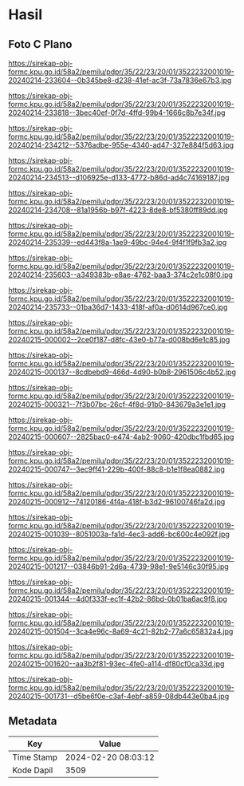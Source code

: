 # Hasil

## Foto C Plano

https://sirekap-obj-formc.kpu.go.id/58a2/pemilu/pdpr/35/22/23/20/01/3522232001019-20240214-233604--0b345be8-d238-41ef-ac3f-73a7836e67b3.jpg

https://sirekap-obj-formc.kpu.go.id/58a2/pemilu/pdpr/35/22/23/20/01/3522232001019-20240214-233818--3bec40ef-0f7d-4ffd-99b4-1666c8b7e34f.jpg

https://sirekap-obj-formc.kpu.go.id/58a2/pemilu/pdpr/35/22/23/20/01/3522232001019-20240214-234212--5376adbe-955e-4340-ad47-327e884f5d63.jpg

https://sirekap-obj-formc.kpu.go.id/58a2/pemilu/pdpr/35/22/23/20/01/3522232001019-20240214-234513--d106925e-d133-4772-b86d-ad4c74169187.jpg

https://sirekap-obj-formc.kpu.go.id/58a2/pemilu/pdpr/35/22/23/20/01/3522232001019-20240214-234708--81a1956b-b97f-4223-8de8-bf5380ff89dd.jpg

https://sirekap-obj-formc.kpu.go.id/58a2/pemilu/pdpr/35/22/23/20/01/3522232001019-20240214-235339--ed443f8a-1ae9-49bc-94e4-9f4f1f9fb3a2.jpg

https://sirekap-obj-formc.kpu.go.id/58a2/pemilu/pdpr/35/22/23/20/01/3522232001019-20240214-235603--a349383b-e8ae-4762-baa3-374c2e1c08f0.jpg

https://sirekap-obj-formc.kpu.go.id/58a2/pemilu/pdpr/35/22/23/20/01/3522232001019-20240214-235733--01ba36d7-1433-418f-af0a-d0614d967ce0.jpg

https://sirekap-obj-formc.kpu.go.id/58a2/pemilu/pdpr/35/22/23/20/01/3522232001019-20240215-000002--2ce0f187-d8fc-43e0-b77a-d008bd6e1c85.jpg

https://sirekap-obj-formc.kpu.go.id/58a2/pemilu/pdpr/35/22/23/20/01/3522232001019-20240215-000137--8cdbebd9-466d-4d90-b0b8-2961506c4b52.jpg

https://sirekap-obj-formc.kpu.go.id/58a2/pemilu/pdpr/35/22/23/20/01/3522232001019-20240215-000321--7f3b07bc-26cf-4f8d-91b0-843679a3e1e1.jpg

https://sirekap-obj-formc.kpu.go.id/58a2/pemilu/pdpr/35/22/23/20/01/3522232001019-20240215-000607--2825bac0-e474-4ab2-9060-420dbc1fbd65.jpg

https://sirekap-obj-formc.kpu.go.id/58a2/pemilu/pdpr/35/22/23/20/01/3522232001019-20240215-000747--3ec9ff41-229b-400f-88c8-b1e1f8ea0882.jpg

https://sirekap-obj-formc.kpu.go.id/58a2/pemilu/pdpr/35/22/23/20/01/3522232001019-20240215-000912--74120186-4f4a-418f-b3d2-96100746fa2d.jpg

https://sirekap-obj-formc.kpu.go.id/58a2/pemilu/pdpr/35/22/23/20/01/3522232001019-20240215-001039--8051003a-fa1d-4ec3-add6-bc600c4e092f.jpg

https://sirekap-obj-formc.kpu.go.id/58a2/pemilu/pdpr/35/22/23/20/01/3522232001019-20240215-001217--03846b91-2d6a-4739-98e1-9e5146c30f95.jpg

https://sirekap-obj-formc.kpu.go.id/58a2/pemilu/pdpr/35/22/23/20/01/3522232001019-20240215-001344--4d0f333f-ec1f-42b2-86bd-0b01ba6ac9f8.jpg

https://sirekap-obj-formc.kpu.go.id/58a2/pemilu/pdpr/35/22/23/20/01/3522232001019-20240215-001504--3ca4e96c-8a69-4c21-82b2-77a6c65832a4.jpg

https://sirekap-obj-formc.kpu.go.id/58a2/pemilu/pdpr/35/22/23/20/01/3522232001019-20240215-001620--aa3b2f81-93ec-4fe0-a114-df80cf0ca33d.jpg

https://sirekap-obj-formc.kpu.go.id/58a2/pemilu/pdpr/35/22/23/20/01/3522232001019-20240215-001731--d5be6f0e-c3af-4ebf-a859-08db443e0ba4.jpg


## Metadata

| Key        | Value               |
| ---------- | ------------------- |
| Time Stamp | 2024-02-20 08:03:12 |
| Kode Dapil | 3509                |




